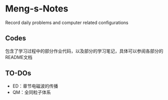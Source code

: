 # Meng-s-Notes
Record daily problems and computer related configurations

## Codes 
包含了学习过程中的部分作业代码，以及部分的学习笔记，具体可以参阅各部分的README文档

## TO-DOs

- ED：章节电磁波的传播
- QM：全同粒子体系
